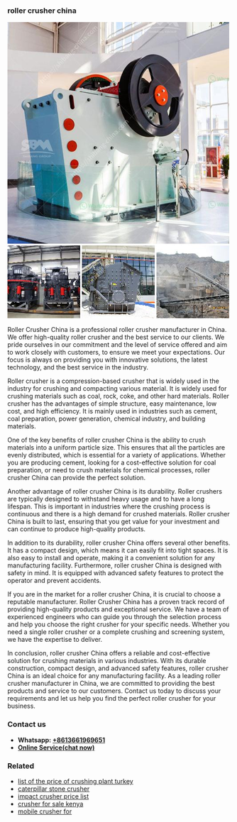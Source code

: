 <h3>roller crusher china</h3><img src='1702950403.jpg' alt=''><p>Roller Crusher China is a professional roller crusher manufacturer in China. We offer high-quality roller crusher and the best service to our clients. We pride ourselves in our commitment and the level of service offered and aim to work closely with customers, to ensure we meet your expectations. Our focus is always on providing you with innovative solutions, the latest technology, and the best service in the industry.</p><p>Roller crusher is a compression-based crusher that is widely used in the industry for crushing and compacting various material. It is widely used for crushing materials such as coal, rock, coke, and other hard materials. Roller crusher has the advantages of simple structure, easy maintenance, low cost, and high efficiency. It is mainly used in industries such as cement, coal preparation, power generation, chemical industry, and building materials.</p><p>One of the key benefits of roller crusher China is the ability to crush materials into a uniform particle size. This ensures that all the particles are evenly distributed, which is essential for a variety of applications. Whether you are producing cement, looking for a cost-effective solution for coal preparation, or need to crush materials for chemical processes, roller crusher China can provide the perfect solution.</p><p>Another advantage of roller crusher China is its durability. Roller crushers are typically designed to withstand heavy usage and to have a long lifespan. This is important in industries where the crushing process is continuous and there is a high demand for crushed materials. Roller crusher China is built to last, ensuring that you get value for your investment and can continue to produce high-quality products.</p><p>In addition to its durability, roller crusher China offers several other benefits. It has a compact design, which means it can easily fit into tight spaces. It is also easy to install and operate, making it a convenient solution for any manufacturing facility. Furthermore, roller crusher China is designed with safety in mind. It is equipped with advanced safety features to protect the operator and prevent accidents.</p><p>If you are in the market for a roller crusher China, it is crucial to choose a reputable manufacturer. Roller Crusher China has a proven track record of providing high-quality products and exceptional service. We have a team of experienced engineers who can guide you through the selection process and help you choose the right crusher for your specific needs. Whether you need a single roller crusher or a complete crushing and screening system, we have the expertise to deliver.</p><p>In conclusion, roller crusher China offers a reliable and cost-effective solution for crushing materials in various industries. With its durable construction, compact design, and advanced safety features, roller crusher China is an ideal choice for any manufacturing facility. As a leading roller crusher manufacturer in China, we are committed to providing the best products and service to our customers. Contact us today to discuss your requirements and let us help you find the perfect roller crusher for your business.</p><h3>Contact us</h3><ul><li><strong>Whatsapp:&nbsp;<a href="https://wa.me/8613661969651">+8613661969651</a></strong></li><li><a href="https://swt.shibang-china.com/?git&amp;zhl&amp;roller crusher china"><strong>Online Service(chat now)</strong></a></li></ul><h3>Related</h3><ul><li><a href='list of the price of crushing plant turkey.md'>list of the price of crushing plant turkey</a></li><li><a href='caterpillar stone crusher.md'>caterpillar stone crusher</a></li><li><a href='impact crusher price list.md'>impact crusher price list</a></li><li><a href='crusher for sale kenya.md'>crusher for sale kenya</a></li><li><a href='mobile crusher for.md'>mobile crusher for</a></li></ul>